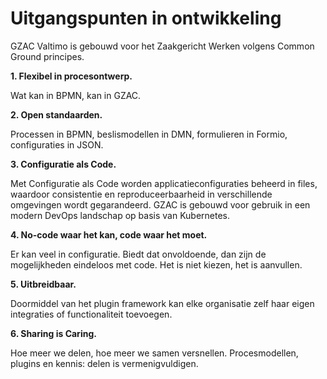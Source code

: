 # Uitgangspunten in ontwikkeling

GZAC Valtimo is gebouwd voor het Zaakgericht Werken volgens Common Ground principes.

**1.     Flexibel in procesontwerp.**

Wat kan in BPMN, kan in GZAC.

**2.     Open standaarden.**   &#x20;

Processen in BPMN, beslismodellen in DMN, formulieren in Formio, configuraties in JSON.

**3.     Configuratie als Code.**

Met Configuratie als Code worden applicatieconfiguraties beheerd in files, waardoor consistentie en reproduceerbaarheid in verschillende omgevingen wordt gegarandeerd. GZAC is gebouwd voor gebruik in een modern DevOps landschap op basis van Kubernetes.

**4.     No-code waar het kan, code waar het moet.**

Er kan veel in configuratie. Biedt dat onvoldoende, dan zijn de mogelijkheden eindeloos met code. Het is niet kiezen, het is aanvullen.

**5.     Uitbreidbaar.**

Doormiddel van het plugin framework kan elke organisatie zelf haar eigen integraties of functionaliteit toevoegen.

**6.     Sharing is Caring.**

Hoe meer we delen, hoe meer we samen versnellen. Procesmodellen, plugins en kennis: delen is vermenigvuldigen.&#x20;
